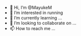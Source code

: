 - 👋 Hi, I’m @MayukeM
- 👀 I’m interested in running
- 🌱 I’m currently learning ...
- 💞️ I’m looking to collaborate on ...
- 📫 How to reach me ...

<!---
MayukeM/MayukeM is a ✨ special ✨ repository because its `README.md` (this file) appears on your GitHub profile.
You can click the Preview link to take a look at your changes.
--->
